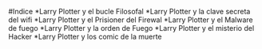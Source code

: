 #Indice 
*Larry Plotter y el bucle Filosofal
*Larry Plotter y la clave secreta del wifi
*Larry Plotter y el Prisioner del Firewal
*Larry Plotter y el Malware de fuego 
*Larry Plotter y la orden de Fuego 
*Larry Plotter y el misterio del Hacker
*Larry Plotter y los comic de la muerte

